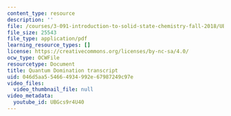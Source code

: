 ```yaml
---
content_type: resource
description: ''
file: /courses/3-091-introduction-to-solid-state-chemistry-fall-2018/UBGcs9r4U40_transcript.pdf
file_size: 25543
file_type: application/pdf
learning_resource_types: []
license: https://creativecommons.org/licenses/by-nc-sa/4.0/
ocw_type: OCWFile
resourcetype: Document
title: Quantum Domination transcript
uid: 046d5aa5-5466-4934-992e-67987249c97e
video_files:
  video_thumbnail_file: null
video_metadata:
  youtube_id: UBGcs9r4U40
---
```

